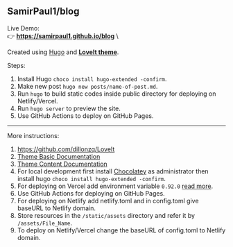 ## SamirPaul1/blog

Live Demo: \
👉 **https://samirpaul1.github.io/blog** \


Created using [Hugo](https://gohugo.io/getting-started/installing/) and [**LoveIt theme**](https://github.com/dillonzq/LoveIt).

Steps:
1. Install Hugo ```choco install hugo-extended -confirm```.
2. Make new post ```hugo new posts/name-of-post.md```.
3. Run ```hugo``` to build static codes inside public directory for deploying on Netlify/Vercel.
4. Run ```hugo server``` to preview the site. 
5. Use GitHub Actions to deploy on GitHub Pages.

---

More instructions:
1. https://github.com/dillonzq/LoveIt
2. [Theme Basic Documentation](https://hugoloveit.com/theme-documentation-basics/)
3. [Theme Content Documentation](https://hugoloveit.com/theme-documentation-content/)
4. For local development first install [Chocolatey](https://docs.chocolatey.org/en-us/choco/setup#install-from-powershell-v3) as administrator then install hugo ```choco install hugo-extended -confirm```.
5. For deploying on Vercel add environment variable ```0.92.0``` [read more](https://github.com/vercel/vercel/discussions/5834#discussioncomment-2544322).
6. Use GitHub Actions for deploying on GitHub Pages.
7. For deploying on Netlify add netlify.toml and in config.toml give baseURL to Netlify domain.
8. Store resources in the ```/static/assets``` directory and refer it by ```/assets/File_Name```.
9. To deploy on Netlify/Vercel change the baseURL of config.toml to Netlify domain.
